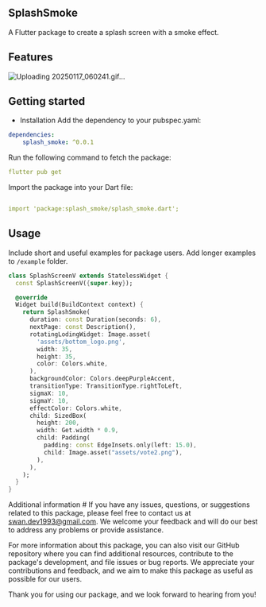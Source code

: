 
## SplashSmoke

A Flutter package to create a splash screen with a smoke effect.

## Features

![Uploading 20250117_060241.gif…]()



## Getting started

- Installation
  Add the dependency to your pubspec.yaml:

```yaml
dependencies:
    splash_smoke: ^0.0.1
```

Run the following command to fetch the package:

```yaml
flutter pub get
```

Import the package into your Dart file:

```yaml

import 'package:splash_smoke/splash_smoke.dart';

```

## Usage
 Include short and useful examples for package users. Add longer examples
to `/example` folder.

```dart
class SplashScreenV extends StatelessWidget {
  const SplashScreenV({super.key});

  @override
  Widget build(BuildContext context) {
    return SplashSmoke(
      duration: const Duration(seconds: 6),
      nextPage: const Description(),
      rotatingLodingWidget: Image.asset(
        'assets/bottom_logo.png',
        width: 35,
        height: 35,
        color: Colors.white,
      ),
      backgroundColor: Colors.deepPurpleAccent,
      transitionType: TransitionType.rightToLeft,
      sigmaX: 10,
      sigmaY: 10,
      effectColor: Colors.white,
      child: SizedBox(
        height: 200,
        width: Get.width * 0.9,
        child: Padding(
          padding: const EdgeInsets.only(left: 15.0),
          child: Image.asset("assets/vote2.png"),
        ),
      ),
    );
  }
}
```

Additional information #
If you have any issues, questions, or suggestions related to this package, please feel free to contact us at swan.dev1993@gmail.com. We welcome your feedback and will do our best to address any problems or provide assistance.

For more information about this package, you can also visit our GitHub repository where you can find additional resources, contribute to the package's development, and file issues or bug reports. We appreciate your contributions and feedback, and we aim to make this package as useful as possible for our users.

Thank you for using our package, and we look forward to hearing from you!
